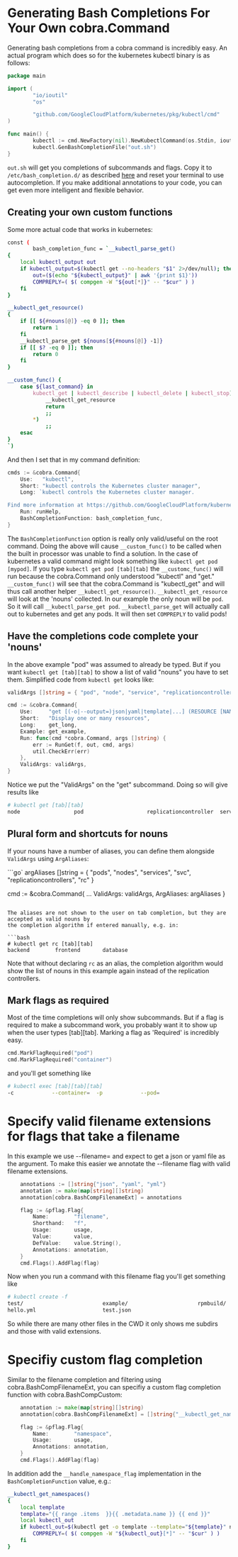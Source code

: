 # Generating Bash Completions For Your Own cobra.Command

Generating bash completions from a cobra command is incredibly easy. An actual program which does so for the kubernetes kubectl binary is as follows:

```go
package main

import (
        "io/ioutil"
        "os"

        "github.com/GoogleCloudPlatform/kubernetes/pkg/kubectl/cmd"
)

func main() {
        kubectl := cmd.NewFactory(nil).NewKubectlCommand(os.Stdin, ioutil.Discard, ioutil.Discard)
        kubectl.GenBashCompletionFile("out.sh")
}
```

`out.sh` will get you completions of subcommands and flags. Copy it to `/etc/bash_completion.d/` as described [here](https://debian-administration.org/article/316/An_introduction_to_bash_completion_part_1) and reset your terminal to use autocompletion. If you make additional annotations to your code, you can get even more intelligent and flexible behavior.

## Creating your own custom functions

Some more actual code that works in kubernetes:

```bash
const (
        bash_completion_func = `__kubectl_parse_get()
{
    local kubectl_output out
    if kubectl_output=$(kubectl get --no-headers "$1" 2>/dev/null); then
        out=($(echo "${kubectl_output}" | awk '{print $1}'))
        COMPREPLY=( $( compgen -W "${out[*]}" -- "$cur" ) )
    fi
}

__kubectl_get_resource()
{
    if [[ ${#nouns[@]} -eq 0 ]]; then
        return 1
    fi
    __kubectl_parse_get ${nouns[${#nouns[@]} -1]}
    if [[ $? -eq 0 ]]; then
        return 0
    fi
}

__custom_func() {
    case ${last_command} in
        kubectl_get | kubectl_describe | kubectl_delete | kubectl_stop)
            __kubectl_get_resource
            return
            ;;
        *)
            ;;
    esac
}
`)
```

And then I set that in my command definition:

```go
cmds := &cobra.Command{
	Use:   "kubectl",
	Short: "kubectl controls the Kubernetes cluster manager",
	Long: `kubectl controls the Kubernetes cluster manager.

Find more information at https://github.com/GoogleCloudPlatform/kubernetes.`,
	Run: runHelp,
	BashCompletionFunction: bash_completion_func,
}
```

The `BashCompletionFunction` option is really only valid/useful on the root command. Doing the above will cause `__custom_func()` to be called when the built in processor was unable to find a solution. In the case of kubernetes a valid command might look something like `kubectl get pod [mypod]`. If you type `kubectl get pod [tab][tab]` the `__customc_func()` will run because the cobra.Command only understood "kubectl" and "get." `__custom_func()` will see that the cobra.Command is "kubectl_get" and will thus call another helper `__kubectl_get_resource()`.  `__kubectl_get_resource` will look at the 'nouns' collected. In our example the only noun will be `pod`.  So it will call `__kubectl_parse_get pod`.  `__kubectl_parse_get` will actually call out to kubernetes and get any pods.  It will then set `COMPREPLY` to valid pods!

## Have the completions code complete your 'nouns'

In the above example "pod" was assumed to already be typed. But if you want `kubectl get [tab][tab]` to show a list of valid "nouns" you have to set them. Simplified code from `kubectl get` looks like:

```go
validArgs []string = { "pod", "node", "service", "replicationcontroller" }

cmd := &cobra.Command{
	Use:     "get [(-o|--output=)json|yaml|template|...] (RESOURCE [NAME] | RESOURCE/NAME ...)",
	Short:   "Display one or many resources",
	Long:    get_long,
	Example: get_example,
	Run: func(cmd *cobra.Command, args []string) {
		err := RunGet(f, out, cmd, args)
		util.CheckErr(err)
	},
	ValidArgs: validArgs,
}
```

Notice we put the "ValidArgs" on the "get" subcommand. Doing so will give results like

```bash
# kubectl get [tab][tab]
node                 pod                    replicationcontroller  service
```

## Plural form and shortcuts for nouns

If your nouns have a number of aliases, you can define them alongside `ValidArgs` using `ArgAliases`:

```go`
argAliases []string = { "pods", "nodes", "services", "svc", "replicationcontrollers", "rc" }

cmd := &cobra.Command{
    ...
	ValidArgs:  validArgs,
	ArgAliases: argAliases
}
```

The aliases are not shown to the user on tab completion, but they are accepted as valid nouns by
the completion algorithm if entered manually, e.g. in:

```bash
# kubectl get rc [tab][tab]
backend        frontend       database
```

Note that without declaring `rc` as an alias, the completion algorithm would show the list of nouns
in this example again instead of the replication controllers.

## Mark flags as required

Most of the time completions will only show subcommands. But if a flag is required to make a subcommand work, you probably want it to show up when the user types [tab][tab].  Marking a flag as 'Required' is incredibly easy.

```go
cmd.MarkFlagRequired("pod")
cmd.MarkFlagRequired("container")
```

and you'll get something like

```bash
# kubectl exec [tab][tab][tab]
-c            --container=  -p            --pod=
```

# Specify valid filename extensions for flags that take a filename

In this example we use --filename= and expect to get a json or yaml file as the argument. To make this easier we annotate the --filename flag with valid filename extensions.

```go
	annotations := []string{"json", "yaml", "yml"}
	annotation := make(map[string][]string)
	annotation[cobra.BashCompFilenameExt] = annotations

	flag := &pflag.Flag{
		Name:        "filename",
		Shorthand:   "f",
		Usage:       usage,
		Value:       value,
		DefValue:    value.String(),
		Annotations: annotation,
	}
	cmd.Flags().AddFlag(flag)
```

Now when you run a command with this filename flag you'll get something like

```bash
# kubectl create -f
test/                         example/                      rpmbuild/
hello.yml                     test.json
```

So while there are many other files in the CWD it only shows me subdirs and those with valid extensions.

# Specifiy custom flag completion

Similar to the filename completion and filtering using cobra.BashCompFilenameExt, you can specifiy
a custom flag completion function with cobra.BashCompCustom:

```go
	annotation := make(map[string][]string)
	annotation[cobra.BashCompFilenameExt] = []string{"__kubectl_get_namespaces"}

	flag := &pflag.Flag{
		Name:        "namespace",
		Usage:       usage,
		Annotations: annotation,
	}
	cmd.Flags().AddFlag(flag)
```

In addition add the `__handle_namespace_flag` implementation in the `BashCompletionFunction`
value, e.g.:

```bash
__kubectl_get_namespaces()
{
    local template
    template="{{ range .items  }}{{ .metadata.name }} {{ end }}"
    local kubectl_out
    if kubectl_out=$(kubectl get -o template --template="${template}" namespace 2>/dev/null); then
        COMPREPLY=( $( compgen -W "${kubectl_out}[*]" -- "$cur" ) )
    fi
}
```
